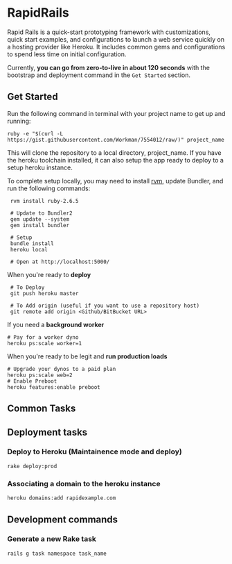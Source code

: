 RapidRails
==========

Rapid Rails is a quick-start prototyping framework with customizations, quick start examples, and configurations to launch a web service quickly on a hosting provider like Heroku. It includes common gems and configurations to spend less time on initial configuration.

Currently, **you can go from zero-to-live in about 120 seconds** with the bootstrap and deployment command in the `Get Started` section.

Get Started
-----------
Run the following command in terminal with your project name to get up and running:

`ruby -e "$(curl -L https://gist.githubusercontent.com/Workman/7554012/raw/)" project_name`

This will clone the repository to a local directory, project_name. If you have the heroku toolchain installed, it can also setup the app ready to deploy to a setup heroku instance.

To complete setup locally, you may need to install [rvm](https://rvm.io/rvm/install), update Bundler, and run the following commands:

     rvm install ruby-2.6.5
     
     # Update to Bundler2 
     gem update --system
     gem install bundler
     
     # Setup
     bundle install
     heroku local
     
     # Open at http://localhost:5000/

When you're ready to **deploy**

     # To Deploy
     git push heroku master
     
     # To Add origin (useful if you want to use a repository host)
     git remote add origin <Github/BitBucket URL>

If you need a **background worker**

    # Pay for a worker dyno
    heroku ps:scale worker=1

When you're ready to be legit and **run production loads**

    # Upgrade your dynos to a paid plan
    heroku ps:scale web=2
    # Enable Preboot
    heroku features:enable preboot

Common Tasks
------------

## Deployment tasks

### Deploy to Heroku (Maintainence mode and deploy)
`rake deploy:prod`

### Associating a domain to the heroku instance
`heroku domains:add rapidexample.com`

## Development commands

### Generate a new Rake task
`rails g task namespace task_name`

